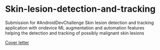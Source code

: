 # Skin-lesion-detection-and-tracking
Submission for #AndroidDevChallenge Skin lesion detection and tracking application with ondevice ML augmentation and automation features helping the detection and tracking of possibly malignant skin lesions

[Cover letter](https://docs.google.com/document/d/1IHnmFKB1OT7Yf2O2bJJhBd7JWjgil7hXYdhfbohWN00/edit?usp=sharing)
